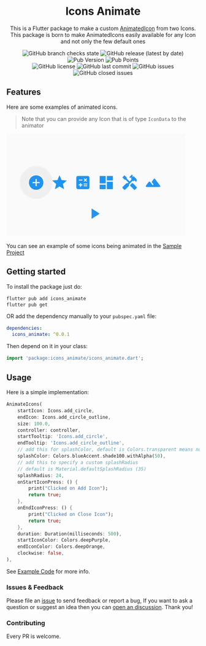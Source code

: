 <h1 align="center">Icons Animate</h1>

<p align="center">
  This is a Flutter package to make a custom <a href="https://api.flutter.dev/flutter/material/AnimatedIcon-class.html">AnimatedIcon</a> from two Icons.<br/>
  This package is born to make AnimatedIcons easily available for any Icon and not only the few default ones
</p>

<p align="center">
  <img alt="GitHub branch checks state" src="https://img.shields.io/github/checks-status/luca-colazzo/icons_animate/master">
  <img alt="GitHub release (latest by date)" src="https://img.shields.io/github/v/release/luca-colazzo/icons_animate">
  <br/>
  <img alt="Pub Version" src="https://img.shields.io/pub/v/icons_animate">
  <img alt="Pub Points" src="https://img.shields.io/pub/points/icons_animate">
  <br/>
  <img alt="GitHub license" src="https://img.shields.io/github/license/luca-colazzo/icons_animate">
  <img alt="GitHub last commit" src="https://img.shields.io/github/last-commit/luca-colazzo/icons_animate">
  <img alt="GitHub issues" src="https://img.shields.io/github/issues/luca-colazzo/icons_animate">
  <img alt="GitHub closed issues" src="https://img.shields.io/github/issues-closed/luca-colazzo/icons_animate">

</p>

## Features

Here are some examples of animated icons.
> Note that you can provide any Icon that is of type `IconData` to the animator

<img src="https://raw.githubusercontent.com/luca-colazzo/icons_animate/main/.media/example.gif"/>

You can see an example of some icons being animated in the [Sample Project](example/lib/main.dart)

## Getting started

To install the package just do:
```
flutter pub add icons_animate
flutter pub get
```
OR add the dependency manually to your `pubspec.yaml` file:
```yaml
dependencies:
  icons_animate: ^0.0.1
```
Then depend on it in your class:
```dart
import 'package:icons_animate/icons_animate.dart';
```

## Usage

Here is a simple implementation:
```dart
AnimateIcons(
    startIcon: Icons.add_circle,
    endIcon: Icons.add_circle_outline,
    size: 100.0,
    controller: controller,
    startTooltip: 'Icons.add_circle',
    endTooltip: 'Icons.add_circle_outline',
    // add this for splashColor, default is Colors.transparent means no click effect
    splashColor: Colors.blueAccent.shade100.withAlpha(50),
    // add this to specify a custom splashRadius
    // default is Material.defaultSplashRadius (35)
    splashRadius: 24,
    onStartIconPress: () {
        print("Clicked on Add Icon");
        return true;
    },
    onEndIconPress: () {
        print("Clicked on Close Icon");
        return true;
    },
    duration: Duration(milliseconds: 500),
    startIconColor: Colors.deepPurple,
    endIconColor: Colors.deepOrange,
    clockwise: false,
),
```


See [Example Code](example/lib/main.dart) for more info.

### Issues & Feedback

Please file an [issue](https://github.com/luca-colazzo/icons_animate/issues) to send feedback or report a bug,
If you want to ask a question or suggest an idea then you can [open an discussion](https://github.com/luca-colazzo/icons_animate/discussions).
Thank you!

### Contributing

Every PR is welcome.
